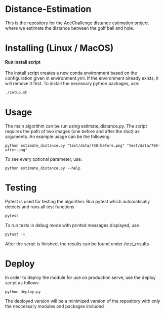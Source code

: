 # Distance-Estimation

This is the repository for the AceChallenge distance estimation project where we estimate the distance between the golf ball and hole.

# Installing (Linux / MacOS)
#### Run install script
The install script creates a new conda environment based on the configuration given in environment.yml. If the environment already exists, it will remove it first. To install the necessary python packages, use:
```bash
./setup.sh
```

# Usage
The main algorithm can be run using estimate_distance.py. The script requires the path of two images (one before and after the shot) as arguments. An example usage can be the following:
```
python estimate_distance.py "test/data/708-before.png" "test/data/708-after.png"
```

To see every optional parameter, use:
```
python estimate_distance.py --help
```

# Testing
Pytest is used for testing the algorithm. Run pytest which automatically detects and runs all test functions
```bash
pytest
```

To run tests in debug mode with printed messages displayed, use
```bash
pytest -s 
```

After the script is finished, the results can be found under /test_results

# Deploy
In order to deploy the module for use on production serve, use the deploy script as follows:
```
python deploy.py
```
The deployed version will be a minimized version of the repository with only the neccessary modules and packages included